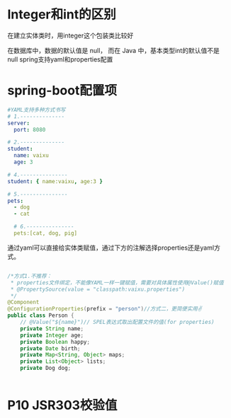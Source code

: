 

# Integer和int的区别
在建立实体类时，用integer这个包装类比较好

在数据库中，数据的默认值是 null，
而在 Java 中，基本类型int的默认值不是 null
spring支持yaml和properties配置

# spring-boot配置项
```yaml
#YAML支持多种方式书写
# 1.--------------
server:
  port: 8080

# 2.--------------
student:
  name: vaixu
  age: 3

# 4.---------------
student: { name:vaixu, age:3 }

# 5.---------------
pets:
  - dog
  - cat

  # 6.---------------
  pets:[cat, dog, pig]
```

通过yaml可以直接给实体类赋值，通过下方的注解选择properties还是yaml方式。

```java

/*方式1.不推荐：
 * properties文件绑定，不能像YAML一样一键赋值，需要对具体属性使用@Value()赋值
 * @PropertySource(value = "classpath:vaixu.properties")
 */
@Component
@ConfigurationProperties(prefix = "person")//方式二，更简便实用✌
public class Person {
    // @Value("${name}")// SPEL表达式取出配置文件的值(for properties)
    private String name;
    private Integer age;
    private Boolean happy;
    private Date birth;
    private Map<String, Object> maps;
    private List<Object> lists;
    private Dog dog;
    
```
# P10 JSR303校验值